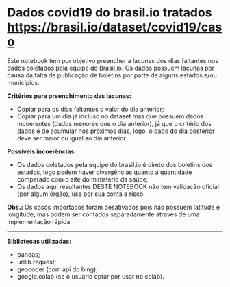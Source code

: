 # Dados covid19 do brasil.io tratados https://brasil.io/dataset/covid19/caso

Este notebook tem por objetivo preencher a lacunas dos dias faltantes nos dados coletados pela equipe do Brasil.io.
Os dados possuem lacunas por causa da falta de publicação de boletins por parte de alguns estados e/ou municípios.

**Critérios para preenchimento das lacunas:**
- Copiar para os dias faltantes o valor do dia anterior;
- Copiar para um dia já incluso no dataset mas que possuem dados incoerentes (dados menores que o dia anterior), já que o critério dos dados 
é de acumular nos próximos dias, logo, o dado do dia posterior deve ser maior ou igual ao dia anterior.

**Possíveis incoerências:**
- Os dados coletados pela equipe do brasil.io é direto dos boletins dos estados, logo podem haver divergências quanto a quantidade 
comparado com o site do ministério da saúde;
- Os dados aqui resultantes DESTE NOTEBOOK não tem validação oficial (por algum órgão), use por sua conta e risco.

**Obs.:** Os casos importados foram desativados pois não possuem latitude e longitude, mas podem ser contados separadamente através de uma implementação rápida.

----------------------------------------------------------------------------------------------------

**Bibliotecas utilizadas:**
- pandas;
- urllib.request;
- geocoder (com api do bing);
- google.colab (se o usuário optar por usar no colab).
